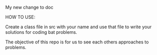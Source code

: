 My new change to doc

HOW TO USE:

Create a class file in src with your name and use that file to write your solutions for coding bat problems. 

The objective of this repo is for us to see each others approaches to problems.
